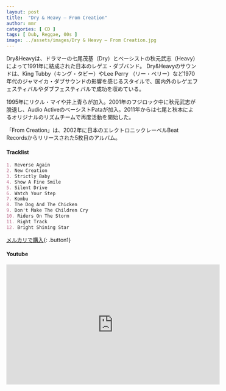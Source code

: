 ```yaml
---
layout: post
title:  "Dry & Heavy – From Creation"
author: mmr
categories: [ CD ]
tags: [ Dub, Reggae, 00s ]
image: ../assets/images/Dry & Heavy – From Creation.jpg
---
```


Dry&Heavyは、ドラマーの七尾茂基（Dry）とベーシストの秋元武志（Heavy）によって1991年に結成された日本のレゲエ・ダブバンド。
Dry&Heavyのサウンドは、King Tubby（キング・タビー）やLee Perry （リー・ペリー）など1970年代のジャマイカ・ダブサウンドの影響を感じるスタイルで、国内外のレゲエフェスティバルやダブフェスティバルで成功を収めている。

1995年にリクル・マイや井上青らが加入。2001年のフジロック中に秋元武志が脱退し、Audio ActiveのベーシストPataが加入。2011年からは七尾と秋本によるオリジナルのリズムチームで再度活動を開始した。

「From Creation」は、2002年に日本のエレクトロニックレーベルBeat Recordsからリリースされた5枚目のアルバム。

#### Tracklist
```md
1. Reverse Again
2. New Creation
3. Strictly Baby
4. Show A Fine Smile
5. Silent Drive
6. Watch Your Step
7. Kombu
8. The Dog And The Chicken
9. Don't Make The Children Cry
10. Riders On The Storm
11. Right Track
12. Bright Shining Star
```

[メルカリで購入](https://jp.mercari.com/item/m85699382527?afid=6142608987){: .button1}

#### Youtube 
<iframe width="560" height="315" src="https://www.youtube.com/embed/TD92FzAQejM?si=rXLkZB2ZDW6kS2_g" title="YouTube video player" frameborder="0" allow="accelerometer; autoplay; clipboard-write; encrypted-media; gyroscope; picture-in-picture; web-share" referrerpolicy="strict-origin-when-cross-origin" allowfullscreen></iframe>